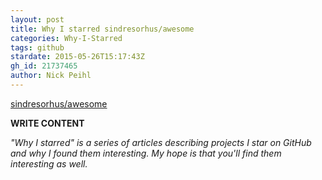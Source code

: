 ```yaml
---
layout: post
title: Why I starred sindresorhus/awesome
categories: Why-I-Starred
tags: github
stardate: 2015-05-26T15:17:43Z
gh_id: 21737465
author: Nick Peihl
---
```


[sindresorhus/awesome](star.repo.html_url)

**WRITE CONTENT**

*"Why I starred" is a series of articles describing projects I star on GitHub and why I found them interesting. My hope is that you'll find them interesting as well.*

